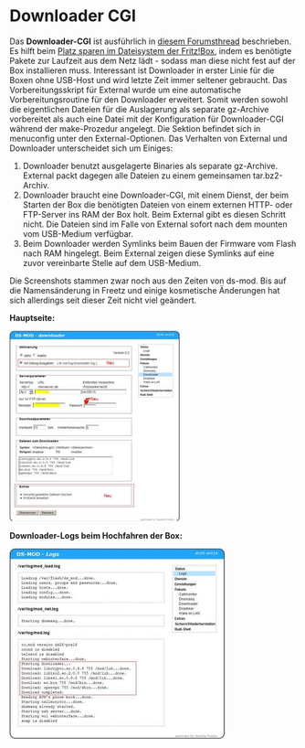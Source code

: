 # Downloader CGI

Das **Downloader-CGI** ist ausführlich in [diesem
Forumsthread](http://www.ip-phone-forum.de/showthread.php?t=134934)
beschrieben. Es hilft beim [Platz sparen im Dateisystem der
Fritz!Box](http://wiki.ip-phone-forum.de/software:ds-mod:development:platz_sparen),
indem es benötigte Pakete zur Laufzeit aus dem Netz lädt - sodass man
diese nicht fest auf der Box installieren muss. Interessant ist
Downloader in erster Linie für die Boxen ohne USB-Host und wird letzte
Zeit immer seltener gebraucht.
Das Vorbereitungsskript für External wurde um eine automatische
Vorbereitungsroutine für den Downloader erweitert. Somit werden sowohl
die eigentlichen Dateien für die Auslagerung als separate gz-Archive
vorbereitet als auch eine Datei mit der Konfiguration für Downloader-CGI
während der make-Prozedur angelegt. Die Sektion befindet sich in
menuconfig unter den External-Optionen.
Das Verhalten von External und Downloader unterscheidet sich um
Einiges:

1.  Downloader benutzt ausgelagerte Binaries als separate gz-Archive.
    External packt dagegen alle Dateien zu einem gemeinsamen
    tar.bz2-Archiv.
2.  Downloader braucht eine Downloader-CGI, mit einem Dienst, der beim
    Starten der Box die benötigten Dateien von einem externen HTTP- oder
    FTP-Server ins RAM der Box holt. Beim External gibt es diesen
    Schritt nicht. Die Dateien sind im Falle von External sofort nach
    dem mounten vom USB-Medium verfügbar.
3.  Beim Downloader werden Symlinks beim Bauen der Firmware vom Flash
    nach RAM hingelegt. Beim External zeigen diese Symlinks auf eine
    zuvor vereinbarte Stelle auf dem USB-Medium.

Die Screenshots stammen zwar noch aus den Zeiten von ds-mod. Bis auf die
Namensänderung in Freetz und einige kosmetische Änderungen hat sich
allerdings seit dieser Zeit nicht viel geändert.

**Hauptseite:**

[![Downloader: Hauptseite](../../README/screenshots/18_md.jpg)](../../README/screenshots/18.jpg)

**Downloader-Logs beim Hochfahren der Box:**

[![Downloader: Startlog](../../README/screenshots/19_md.jpg)](../../README/screenshots/19.jpg)

